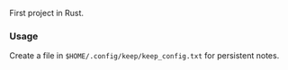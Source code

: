 First project in Rust.

### Usage
Create a file in `$HOME/.config/keep/keep_config.txt` for persistent notes.
